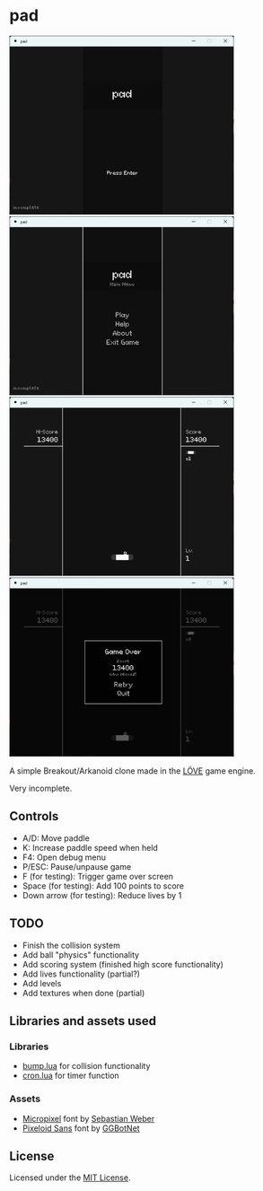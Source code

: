 # pad

<img src="./img/title.png" alt="title screen" width="400">
<img src="./img/menu.png" alt="game screen" width="400">
<img src="./img/game.png" alt="game screen" width="400">
<img src="./img/fail.png" alt="fail screen" width="400">

A simple Breakout/Arkanoid clone made in the [LÖVE](https://www.love2d.org) game engine.

Very incomplete.

## Controls

* A/D: Move paddle
* K: Increase paddle speed when held
* F4: Open debug menu
* P/ESC: Pause/unpause game
* F (for testing): Trigger game over screen
* Space (for testing): Add 100 points to score
* Down arrow (for testing): Reduce lives by 1

## TODO

* Finish the collision system
* Add ball "physics" functionality
* Add scoring system (finished high score functionality)
* Add lives functionality (partial?)
* Add levels
* Add textures when done (partial)

## Libraries and assets used

### Libraries

* [bump.lua](https://github.com/kikito/bump.lua) for collision functionality
* [cron.lua](https://github.com/kikito/cron.lua/) for timer function

### Assets

* [Micropixel](https://www.dafont.com/micropixel.font?l[]=10) font by [Sebastian Weber](https://www.dafont.com/sebastian-weber.d1791?l[]=10)
* [Pixeloid Sans](https://ggbot.itch.io/pixeloid-font) font by [GGBotNet](https://ggbot.itch.io/)

## License

Licensed under the [MIT License](./LICENSE.md).

